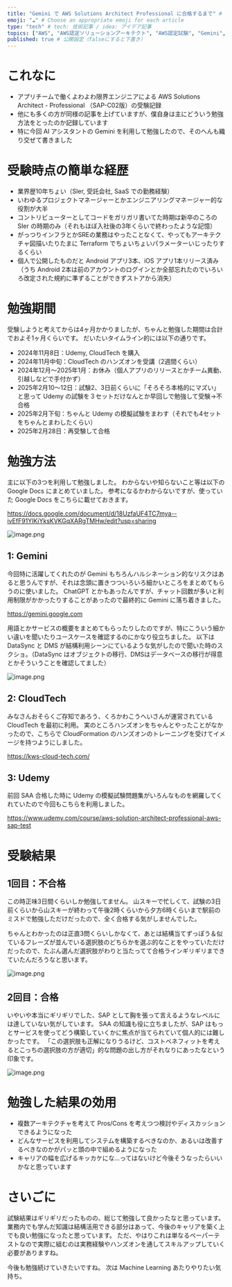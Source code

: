 ```yaml
---
title: "Gemini で AWS Solutions Architect Professional に合格するまで" # 記事のタイトル
emoji: "☁️" # Choose an appropriate emoji for each article
type: "tech" # tech: 技術記事 / idea: アイデア記事
topics: ["AWS", "AWS認定ソリューションアーキテクト", "AWS認定試験", "Gemini", "SAP"] # タグ。["markdown", "rust", "aws"]のように指定する
published: true # 公開設定（falseにすると下書き）
---
```

# これなに

- アプリチームで働くよわよわ限界エンジニアによる AWS Solutions Architect - Professional （SAP-C02版）の受験記録
- 他にも多くの方が同様の記事を上げていますが、僕自身は主にどういう勉強方法をとったのか記録しています
- 特に今回 AI アシスタントの Gemini を利用して勉強したので、そのへんも織り交ぜて書きました

# 受験時点の簡単な経歴

- 業界歴10年ちょい（SIer, 受託会社, SaaS での勤務経験）
- いわゆるプロジェクトマネージャーとかエンジニアリングマネージャー的な役割が大半
- コントリビューターとしてコードをガリガリ書いてた時期は新卒のころの SIer の時期のみ（それもほぼ入社後の3年くらいで終わったような記憶）
- がっつりインフラとかSREの業務はやったことなくて、やってもアーキテクチャ図描いたりたまに Terraform でちょいちょいパラメーターいじったりするくらい
- 個人で公開したものだと Android アプリ3本、iOS アプリ1本リリース済み（うち Android 2本は前のアカウントのログインとか全部忘れたのでいろいろ改定された規約に準ずることができずストアから消失）

# 勉強期間

受験しようと考えてからは4ヶ月かかりましたが、ちゃんと勉強した期間は合計でおよそ1ヶ月くらいです。
だいたいタイムライン的には以下の通りです。

- 2024年11月8日：Udemy, CloudTech を購入
- 2024年11月中旬：CloudTech のハンズオンを受講（2週間くらい）
- 2024年12月〜2025年1月：お休み（個人アプリのリリースとかチーム異動、引越しなどで手付かず）
- 2025年2月10〜12日：試験2、3日前くらいに「そろそろ本格的にマズい」と思って Udemy の試験を３セットだけなんとか早回しで勉強して受験→不合格
- 2025年2月下旬：ちゃんと Udemy の模擬試験をまわす（それでも4セットをちゃんとまわしたくらい）
- 2025年2月28日：再受験して合格

# 勉強方法

主に以下の3つを利用して勉強しました。
わからないや知らないこと等は以下の Google Docs にまとめていました。
参考になるかわからないですが、使っていた Google Docs をこちらに載せておきます。

https://docs.google.com/document/d/18UzfaUF4TC7mya--ivEfF91YlKiYksKVKGqXARgTMHw/edit?usp=sharing

![image.png](https://qiita-image-store.s3.ap-northeast-1.amazonaws.com/0/2819748/e071a9aa-8f44-47d4-8039-c767bdd7e763.png)

## 1: Gemini

今回特に活躍してくれたのが Gemini
もちろんハルシネーション的なリスクはあると思うんですが、それは念頭に置きつついろいろ細かいところをまとめてもらうのに使いました。
ChatGPT とかもあったんですが、チャット回数が多いと利用制限がかかったりすることがあったので最終的に Gemini に落ち着きました。

https://gemini.google.com

用語とかサービスの概要をまとめてもらったりしたのですが、特にこういう細かい違いを聞いたりユースケースを確認するのにかなり役立ちました。
以下は DataSync と DMS が結構利用シーンにているような気がしたので聞いた時のスクショ。（DataSync はオブジェクトの移行、DMSはデータベースの移行が得意とかそういうことを確認してました）

![image.png](https://qiita-image-store.s3.ap-northeast-1.amazonaws.com/0/2819748/4fd8dc0a-d97a-4f46-8223-c8746a54d5f0.png)

## 2: CloudTech

みなさんおそらくご存知であろう、くろかわこうへいさんが運営されている CloudTech を最初に利用。
実のところハンズオンをちゃんとやったことがなかったので、こちらで CloudFormation のハンズオンのトレーニングを受けてイメージを持つようにしました。

https://kws-cloud-tech.com/

## 3: Udemy

前回 SAA 合格した時に Udemy の模擬試験問題集がいろんなものを網羅してくれていたので今回もこちらを利用しました。

https://www.udemy.com/course/aws-solution-architect-professional-aws-sap-test

# 受験結果

## 1回目：不合格

この時正味3日間くらいしか勉強してません。
山スキーで忙しくて、試験の3日前くらいから山スキーが終わって午後2時くらいから夕方6時くらいまで駅前のミスドで勉強しただけだったので、全く合格する気がしませんでした。

ちゃんとわかったのは正直3問くらいしかなくて、あとは結構当てずっぽう＆似ているフレーズが並んでいる選択肢のどちらかを選ぶ的なことをやっていただけだったので、たぶん選んだ選択肢がわりと当たってて合格ラインギリギリまできていたんだろうなと思います。

![image.png](https://qiita-image-store.s3.ap-northeast-1.amazonaws.com/0/2819748/9797a0d7-599d-4120-9506-f9402ecbc7b7.png)

## 2回目：合格

いやいや本当にギリギリでした、SAP として胸を張って言えるようなレベルには達していない気がしています。
SAA の知識も役に立ちましたが、SAP はもっとサービスを使ってどう構築していくかに焦点が当てられていて個人的には難しかったです。
「この選択肢も正解になりうるけど、コストベネフィットを考えるとこっちの選択肢の方が適切」的な問題の出し方がそれなりにあったなという印象です。

![image.png](https://qiita-image-store.s3.ap-northeast-1.amazonaws.com/0/2819748/79669b79-ef89-4f39-9dbd-f0ac32f97c42.png)

# 勉強した結果の効用

- 複数アーキテクチャを考えて Pros/Cons を考えつつ検討やディスカッションできるようになった
- どんなサービスを利用してシステムを構築するべきなのか、あるいは改善するべきなのかがパッと頭の中で組めるようになった
- キャリアの幅を広げるキッカケにな…ってはないけど今後そうなったらいいかなと思っています

# さいごに

試験結果はギリギリだったものの、総じて勉強して良かったなと思っています。
業務内でも学んだ知識は結構活用できる部分はあって、今後のキャリアを築く上でも良い勉強になったと思っています。
ただ、やはりこれは単なるペーパーテストなので実際に組むのは実務経験やハンズオンを通してスキルアップしていく必要がありますね。

今後も勉強続けていきたいですね。
次は Machine Learning あたりやりたい気持ち。
